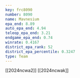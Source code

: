```yaml
---
key: frc8090
number: 8090
name: Mavnesium
epa_end: 8.89
auto_epa_end: 4.94
teleop_epa_end: 3.21
endgame_epa_end: 0.74
winrate: 0.4167
district_epa_rank: 52
district_epa_percentile: 0.3247
type: Team
---
```

[[2024ncwa2]]
[[2024ncwak]]
